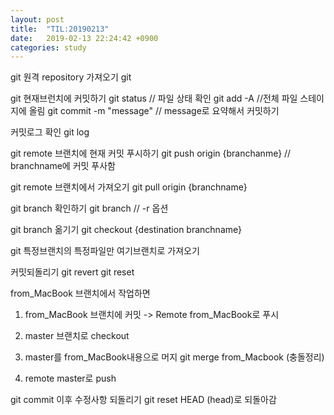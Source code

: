 ```yaml
---
layout: post
title:  "TIL:20190213"
date:   2019-02-13 22:24:42 +0900
categories: study
---
```


git 원격 repository 가져오기
git 

git 현재브런치에 커밋하기
git status // 파일 상태 확인
git add -A //전체 파일 스테이지에 올림
git commit -m "message" // message로 요약해서 커밋하기

커밋로그 확인
git log

git remote 브랜치에 현재 커밋 푸시하기
git push origin {branchanme} // branchname에 커밋 푸사함

git remote 브랜치에서 가져오기
git pull origin {branchname}

git branch 확인하기
git branch // -r 옵션

git branch 옮기기
git checkout {destination branchname}

git 특정브랜치의 특정파일만 여기브랜치로 가져오기

커밋되돌리기
git revert
git reset

from_MacBook 브랜치에서 작업하면
1. from_MacBook 브랜치에 커밋 -> Remote from_MacBook로 푸시

2. master 브랜치로 checkout
3. master를 from_MacBook내용으로 머지 git merge from_Macbook (충돌정리)
4. remote master로 push

git commit 이후 수정사항 되돌리기
git reset HEAD (head)로 되돌아감
